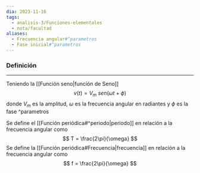 ```yaml
---
dia: 2023-11-16
tags:
  - analisis-3/Funciones-elementales
  - nota/facultad
aliases:
  - Frecuencia angular#^parametros
  - Fase inicial#^parametros
---
```

### Definición
---
Teniendo la [[Función seno|función de Seno]] $$ v(t) = V_m ~ sen(\omega t + \phi) $$ donde $V_m$ es la amplitud, $\omega$ es la frecuencia angular en radiantes y $\phi$ es la fase ^parametros

Se define el [[Función periódica#^periodo|periodo]] en relación a la frecuencia angular como $$ T = \frac{2\pi}{\omega} $$
Se define la [[Función periódica#Frecuencia|frecuencia]] en relación a la frecuencia angular como $$ f = \frac{2\pi}{\omega} $$